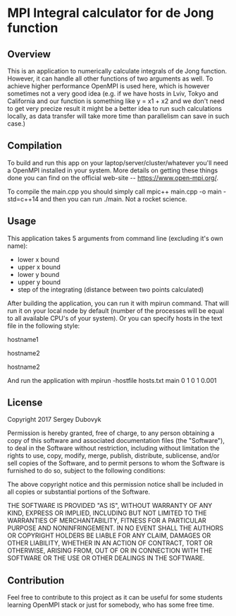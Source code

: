 # MPI Integral calculator for de Jong function

## Overview

This is an application to numerically calculate integrals of de Jong function. However, it can handle all other functions of two arguments as well. To achieve higher performance OpenMPI is used here, which is however sometimes not a very good idea (e.g. if we have hosts in Lviv, Tokyo and California and our function is something like y = x1 + x2 and we don't need to get very precize result it might be a better idea to run such calculations locally, as data transfer will take more time than parallelism can save in such case.)

## Compilation

To build and run this app on your laptop/server/cluster/whatever you'll need a OpenMPI installed in your system. More details on getting these things done you can find on the official web-site -- https://www.open-mpi.org/.

To compile the main.cpp you should simply call mpic++ main.cpp -o main -std=c++14 and then you can run ./main. Not a rocket science.

## Usage

This application takes 5 arguments from command line (excluding it's own name):
- lower x bound
- upper x bound
- lower y bound
- upper y bound
- step of the integrating (distance between two points calculated)

After building the application, you can run it with mpirun command. That will run it on your local node by default (number of the processes will be equal to all available CPU's of your system). Or you can specify hosts in the text file in the following style:

hostname1

hostname2

hostname2


And run the application with mpirun -hostfile hosts.txt main 0 1 0 1 0.001

## License

Copyright 2017 Sergey Dubovyk

Permission is hereby granted, free of charge, to any person obtaining a copy of this software and associated documentation files (the "Software"), to deal in the Software without restriction, including without limitation the rights to use, copy, modify, merge, publish, distribute, sublicense, and/or sell copies of the Software, and to permit persons to whom the Software is furnished to do so, subject to the following conditions:

The above copyright notice and this permission notice shall be included in all copies or substantial portions of the Software.

THE SOFTWARE IS PROVIDED "AS IS", WITHOUT WARRANTY OF ANY KIND, EXPRESS OR IMPLIED, INCLUDING BUT NOT LIMITED TO THE WARRANTIES OF MERCHANTABILITY, FITNESS FOR A PARTICULAR PURPOSE AND NONINFRINGEMENT. IN NO EVENT SHALL THE AUTHORS OR COPYRIGHT HOLDERS BE LIABLE FOR ANY CLAIM, DAMAGES OR OTHER LIABILITY, WHETHER IN AN ACTION OF CONTRACT, TORT OR OTHERWISE, ARISING FROM, OUT OF OR IN CONNECTION WITH THE SOFTWARE OR THE USE OR OTHER DEALINGS IN THE SOFTWARE.

## Contribution

Feel free to contribute to this project as it can be useful for some students learning OpenMPI stack or just for somebody, who has some free time.
